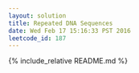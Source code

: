 ```yaml
---
layout: solution
title: Repeated DNA Sequences
date: Wed Feb 17 15:16:33 PST 2016
leetcode_id: 187
---
```

{% include_relative README.md %}

